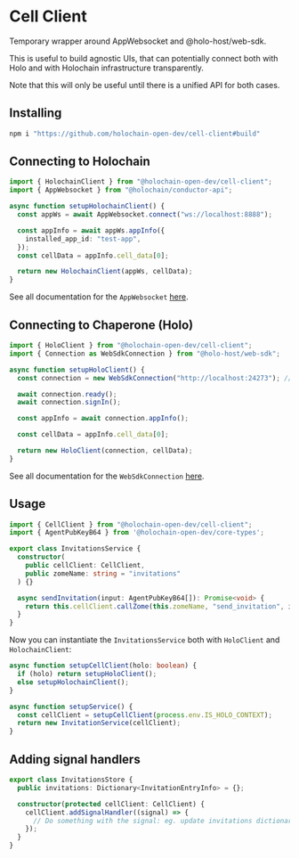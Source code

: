 # Cell Client

Temporary wrapper around AppWebsocket and @holo-host/web-sdk.

This is useful to build agnostic UIs, that can potentially connect both with Holo and with Holochain infrastructure transparently.

Note that this will only be useful until there is a unified API for both cases.

## Installing

```bash
npm i "https://github.com/holochain-open-dev/cell-client#build"
```

## Connecting to Holochain

```ts
import { HolochainClient } from "@holochain-open-dev/cell-client";
import { AppWebsocket } from "@holochain/conductor-api";

async function setupHolochainClient() {
  const appWs = await AppWebsocket.connect("ws://localhost:8888");

  const appInfo = await appWs.appInfo({
    installed_app_id: "test-app",
  });
  const cellData = appInfo.cell_data[0];

  return new HolochainClient(appWs, cellData);
}
```

See all documentation for the `AppWebsocket` [here](https://github.com/holochain/holochain-conductor-api).

## Connecting to Chaperone (Holo)

```ts
import { HoloClient } from "@holochain-open-dev/cell-client";
import { Connection as WebSdkConnection } from "@holo-host/web-sdk";

async function setupHoloClient() {
  const connection = new WebSdkConnection("http://localhost:24273"); // URL for chaperone

  await connection.ready();
  await connection.signIn();

  const appInfo = await connection.appInfo();

  const cellData = appInfo.cell_data[0];

  return new HoloClient(connection, cellData);
}
```

See all documentation for the `WebSdkConnection` [here](https://github.com/holo-host/web-sdk).

## Usage

```ts
import { CellClient } from "@holochain-open-dev/cell-client";
import { AgentPubKeyB64 } from '@holochain-open-dev/core-types';

export class InvitationsService {
  constructor(
    public cellClient: CellClient,
    public zomeName: string = "invitations"
  ) {}

  async sendInvitation(input: AgentPubKeyB64[]): Promise<void> {
    return this.cellClient.callZome(this.zomeName, "send_invitation", input);
  }
}
```

Now you can instantiate the `InvitationsService` both with `HoloClient` and `HolochainClient`:

```ts
async function setupCellClient(holo: boolean) {
  if (holo) return setupHoloClient();
  else setupHolochainClient();
}

async function setupService() {
  const cellClient = setupCellClient(process.env.IS_HOLO_CONTEXT);
  return new InvitationService(cellClient);
}
```

## Adding signal handlers

```ts
export class InvitationsStore {
  public invitations: Dictionary<InvitationEntryInfo> = {};

  constructor(protected cellClient: CellClient) {
    cellClient.addSignalHandler((signal) => {
      // Do something with the signal: eg. update invitations dictionary
    });
  }
}
```
